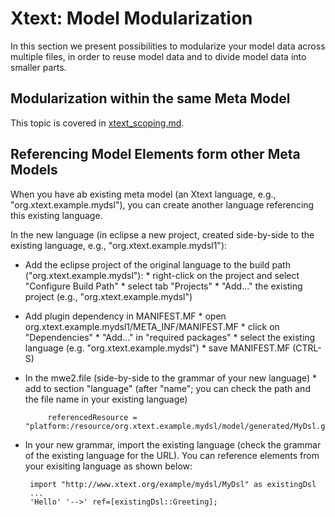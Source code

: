 # Xtext: Model Modularization

In this section we present possibilities to modularize your model
data across multiple files, in order to reuse model data and to divide
model data into smaller parts.

## Modularization within the same Meta Model

This topic is covered in [xtext_scoping.md](xtext_scoping.md).

## Referencing Model Elements form other Meta Models

When you have ab existing meta model (an Xtext language, e.g., 
"org.xtext.example.mydsl"), you can create another language referencing this
existing language.

In the new language (in eclipse a new project, created side-by-side to the 
existing language, e.g., "org.xtext.example.mydsl1"):

 * Add the eclipse project of the original language to the build path 
    ("org.xtext.example.mydsl"):
       * right-click on the project and select "Configure Build Path"
       * select tab "Projects"
       * "Add..." the existing project (e.g., "org.xtext.example.mydsl")
 * Add plugin dependency in MANIFEST.MF
       * open org.xtext.example.mydsl1/META_INF/MANIFEST.MF
       * click on "Dependencies"
       * "Add..." in "required packages"
       * select the existing language (e.g. "org.xtext.example.mydsl")
       * save MANIFEST.MF (CTRL-S)
 * In the mwe2.file (side-by-side to the grammar of your new language)
       * add to section "language" (after "name"; you can check the path and the 
         file name in your existing language)
  
  
            referencedResource = "platform:/resource/org.xtext.example.mydsl/model/generated/MyDsl.genmodel"

 * In your new grammar, import the existing language (check the grammar of 
   the existing language for the URL). You can reference elements from your
   exisiting language as shown below:
 
 
        import "http://www.xtext.org/example/mydsl/MyDsl" as existingDsl
        ...
    	'Hello' '-->' ref=[existingDsl::Greeting];

